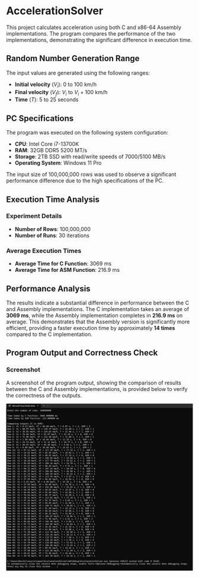 # AccelerationSolver
This project calculates acceleration using both C and x86-64 Assembly implementations. The program compares the performance of the two implementations, demonstrating the significant difference in execution time.

## Random Number Generation Range
The input values are generated using the following ranges:

- **Initial velocity** ($V_i$): 0 to 100 km/h
- **Final velocity** ($V_f$): $V_i$ to $V_i + 100$ km/h
- **Time** ($T$): 5 to 25 seconds


## PC Specifications
The program was executed on the following system configuration:
- **CPU**: Intel Core i7-13700K
- **RAM**: 32GB DDR5 5200 MT/s
- **Storage**: 2TB SSD with read/write speeds of 7000/5100 MB/s
- **Operating System**: Windows 11 Pro

The input size of 100,000,000 rows was used to observe a significant performance difference due to the high specifications of the PC.

## Execution Time Analysis

### Experiment Details
- **Number of Rows**: 100,000,000
- **Number of Runs**: 30 iterations

### Average Execution Times
- **Average Time for C Function**: 3069 ms
- **Average Time for ASM Function**: 216.9 ms

## Performance Analysis
The results indicate a substantial difference in performance between the C and Assembly implementations. The C implementation takes an average of **3069 ms**, while the Assembly implementation completes in **216.9 ms** on average. This demonstrates that the Assembly version is significantly more efficient, providing a faster execution time by approximately **14 times** compared to the C implementation.

## Program Output and Correctness Check

### Screenshot
A screenshot of the program output, showing the comparison of results between the C and Assembly implementations, is provided below to verify the correctness of the outputs.

![Screenshot](testresult1.png)
